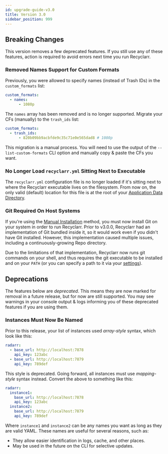 ```yaml
---
id: upgrade-guide-v3.0
title: Version 3.0
sidebar_position: 999
---
```


## Breaking Changes

This version removes a few deprecated features. If you still use any of these features, action is
required to avoid errors next time you run Recyclarr.

### Removed Names Support for Custom Formats

Previously, you were allowed to specify names (instead of Trash IDs) in the `custom_formats` list:

```yml
custom_formats:
  - names:
      - 1080p
```

The `names` array has been removed and is no longer supported. Migrate your CFs (manually) to the
`trash_ids` list:

```yml
custom_formats:
  - trash_ids:
      - 820b09bb9acbfde9c35c71e0e565dad8 # 1080p
```

This migration is a manual process. You will need to use the output of the `--list-custom-formats`
CLI option and manually copy & paste the CFs you want.

### No Longer Load `recyclarr.yml` Sitting Next to Executable

The `recyclarr.yml` configuration file is no longer loaded if it's sitting next to where the
Recyclarr executable lives on the filesystem. From now on, the only valid (default) location for
this file is at the root of your [Application Data Directory][appdata].

[appdata]: /file-structure.md#appdata-directory

### Git Required On Host Systems

If you're using the [Manual Installation](/installation/manual-install.md) method, you must now
install Git on your system in order to run Recyclarr. Prior to v3.0.0, Recyclarr had an
implementation of Git bundled inside it, so it would work even if you didn't have Git installed.
However, this implementation caused multiple issues, including a continuously-growing Repo
directory.

Due to the limitations of that implementation, Recyclarr now runs git commands on your shell, and
thus requires the git executable to be installed and on your `PATH` (or you can specify a path to it
via your [settings](/yaml/settings-reference/repositories.md)).

## Deprecations

The features below are *deprecated*. This means they are now marked for removal in a future release,
but for now are still supported. You may see warnings in your console output & logs informing you of
these deprecated features if you are using them.

### Instances Must Now Be Named

Prior to this release, your list of instances used *array-style* syntax, which look like this:

```yml
radarr:
  - base_url: http://localhost:7878
    api_key: 123abc
  - base_url: http://localhost:7879
    api_key: 789def
```

This style is deprecated. Going forward, all instances must use *mapping-style* syntax instead.
Convert the above to something like this:

```yml
radarr:
  instance1:
    base_url: http://localhost:7878
    api_key: 123abc
  instance2:
    base_url: http://localhost:7879
    api_key: 789def
```

Where `instance1` and `instance2` can be any names you want as long as they are valid YAML. These
names are useful for several reasons, such as:

- They allow easier identification in logs, cache, and other places.
- May be used in the future on the CLI for selective updates.
